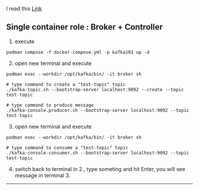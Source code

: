 
I read this [Link](https://hub.docker.com/r/apache/kafka)

## Single container role : Broker + Controller

1. execute

```shell
podman compose -f docker-compose.yml -p kafka101 up -d
```

2. open new terminal and execute
```shell
podman exec --workdir /opt/kafka/bin/ -it broker sh

# type command to create a "test-topic" topic
./kafka-topic.sh --bootstrap-server localhost:9092 --create --topic test-topic

# type command to produce message 
./kafka-console.producer.sh --bootstrap-server localhost:9092 --topic test-topic
```

3. open new terminal and execute
```shell
podman exec --workdir /opt/kafka/bin/ -it broker sh

# type command to consume a "test-topic" topic
./kafka-console-consumer.sh --bootstrap-server localhost:9092 --topic test-topic
```

4. switch back to terminal in 2., type someting and hit Enter, you will see message in terminal 3.

---

